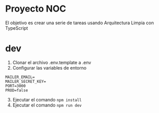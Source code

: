 # Proyecto NOC

El objetivo es crear una serie de tareas usando Arquitectura Limpia con TypeScript

# dev
1. Clonar el archivo .env.template a .env
2. Configurar las variables de entorno

```
MAILER_EMAIL=
MAILER_SECRET_KEY=
PORT=3000
PROD=false
```
3. Ejecutar el comando ``` npm install ```
4. Ejecutar el comando ``` npm run dev ```